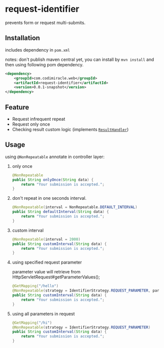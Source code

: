 # request-identifier
prevents form or request multi-submits.

## Installation
includes dependency in `pom.xml`

notes: don't publish maven central yet, you can install by `mvn install`
and then using following pom dependency.
```xml
<dependency>
    <groupId>com.codimiracle.web</groupId>
    <artifactId>request-identifier</artifactId>
    <version>0.0.1-snapshot</version>
</dependency>
```
## Feature
* Request infrequent repeat
* Request only once
* Checking result custom logic (implements [`ResultHandler`](src/main/java/com/codimiracle/web/request/identifier/handler))
## Usage
using `@NonRepeatable` annotate in controller layer:

1. only once
    ```java
    @NonRepeatable
    public String onlyOnce(String data) {
        return "Your submission is accepted.";
    }
    ```

2. don't repeat in one seconds interval.
    ```java
    @NonRepeatable(interval = NonRepeatable.DEFAULT_INTERVAL)
    public String defaultInterval(String data) {
        return "Your submission is accepted.";
    }
    ```

3. custom interval
    ```java
    @NonRepeatable(interval = 2000)
    public String customInterval(String data) {
        return "Your submission is accepted.";
    }
    ```
4. using specified request parameter

    parameter value will retrieve from HttpServletRequest#getParameterValues();
    ```java
    @GetMapping("/hello")
    @NonRepeatable(strategy = IdentifierStrategy.REQUEST_PARAMETER, parameterName = "request_id")
    public String customInterval(String data) {
        return "Your submission is accepted.";
    }
    ```
5. using all parameters in request
    ```java
    @GetMapping("/hi")
    @NonRepeatable(strategy = IdentifierStrategy.REQUEST_PARAMETER)
    public String customInterval(String data) {
        return "Your submission is accepted.";
    }
    ```
